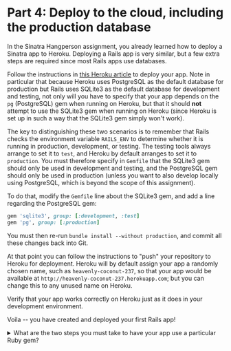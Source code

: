# Part 4: Deploy to the cloud, including the production database

In the Sinatra Hangperson assignment, you already learned how to
deploy a Sinatra app to Heroku.
Deploying a Rails app is very similar, but a few extra steps are
required since most Rails apps use databases.

Follow the instructions in [this Heroku
article](https://devcenter.heroku.com/articles/getting-started-with-rails5) 
to deploy your app.  Note in particular that because Heroku uses
PostgreSQL as the default database for production but Rails uses
SQLite3 as the default database for development and testing, not only
will you have to specify that your app depends on the `pg`
(PostgreSQL) gem when running on Heroku, but that it should **not**
attempt to use the SQLite3 gem when running on Heroku (since Heroku is
set up in such a way that the SQLite3 gem simply won't work).

The key to distinguishing these two scenarios is to remember that
Rails checks the environment variable `RAILS_ENV` to determine whether
it is running in production, development, or testing.  The testing
tools always arrange to set it to `test`, and Heroku by default
arranges to set it to `production`.  You must therefore specify in
`Gemfile` that the SQLite3 gem should only be used in development and
testing, and the PostgreSQL gem should only be used in production
(unless you want to also develop locally using PostgreSQL, which is
beyond the scope of this assignment).  

To do that, modify the `Gemfile` line about the SQLite3 gem, and add a
line regarding the PostgreSQL gem:

```ruby
gem 'sqlite3', group: [:development, :test]
gem 'pg', group: [:production]
```

You must then re-run `bundle install --without production`, and commit all
these changes back into Git.

At that point you can follow the instructions to "push" your
repository to Heroku for deployment.
Heroku will by default assign your app a randomly
chosen name, such as `heavenly-coconut-237`, so that your app would be
available at `http://heavenly-coconut-237.herokuapp.com`; but you can
change this to any unused name on Heroku.

Verify that your app works correctly on Heroku just as it does in your
development environment.

Voila -- you have created and deployed your first Rails app!


<details>
<summary>
What are the two steps you must take to have your app use a particular
Ruby gem? 
</summary>
<blockquote>
You must add a line to your `Gemfile` to add a gem and re-run `bundle install`.
</blockquote>
</details>
